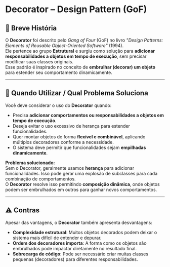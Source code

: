 ﻿# Decorator – Design Pattern (GoF)

## 📜 Breve História  
O **Decorator** foi descrito pelo *Gang of Four* (GoF) no livro *"Design Patterns: Elements of Reusable Object-Oriented Software"* (1994).  
Ele pertence ao grupo **Estrutural** e surgiu como solução para **adicionar responsabilidades a objetos em tempo de execução**, sem precisar modificar suas classes originais.  
Esse padrão é inspirado no conceito de **embrulhar (decorar) um objeto** para estender seu comportamento dinamicamente.

---

## 🎯 Quando Utilizar / Qual Problema Soluciona  
Você deve considerar o uso do **Decorator** quando:  
- Precisa **adicionar comportamentos ou responsabilidades a objetos em tempo de execução**.  
- Deseja evitar o uso excessivo de herança para estender funcionalidades.  
- Quer montar objetos de forma **flexível e combinável**, aplicando múltiplos decoradores conforme a necessidade.  
- O sistema deve permitir que funcionalidades sejam **empilhadas dinamicamente**.  

**Problema solucionado:**  
Sem o Decorator, geralmente usamos **herança** para adicionar funcionalidades. Isso pode gerar uma explosão de subclasses para cada combinação de comportamentos.  
O **Decorator** resolve isso permitindo **composição dinâmica**, onde objetos podem ser embrulhados em outros para ganhar novos comportamentos.

---

## ⚠️ Contras  
Apesar das vantagens, o **Decorator** também apresenta desvantagens:  
- **Complexidade estrutural**: Muitos objetos decorados podem deixar o sistema mais difícil de entender e depurar.  
- **Ordem dos decoradores importa**: A forma como os objetos são embrulhados pode impactar diretamente no resultado final.  
- **Sobrecarga de código**: Pode ser necessário criar muitas classes pequenas (decoradores) para diferentes responsabilidades.  
